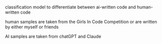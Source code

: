 classification model to differentiate between ai-written code and human-written code

human samples are taken from the Girls In Code Competition or are written by either myself or friends

AI samples are taken from chatGPT and Claude
